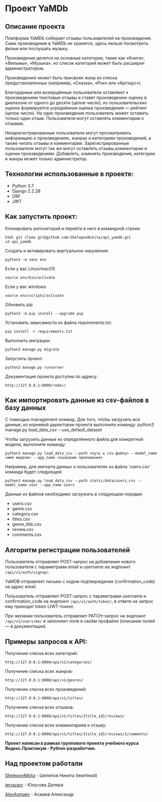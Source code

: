 # Проект YaMDb
## Описание проекта

Платформа YaMDb собирает отзывы пользователей на произведения.
Сами произведения в YaMDb не хранятся, здесь нельзя посмотреть фильм или послушать музыку.

Произведения делятся на основные категории, такие как «Книги», «Фильмы», «Музыка», но список категорий может быть расширен администратором.

Произведению может быть присвоен жанр из списка предустановленных (например, «Сказка», «Рок» или «Артхаус»). 

Благодарные или возмущённые пользователи оставляют к произведениям текстовые отзывы и ставят произведению оценку в диапазоне от одного до десяти (целое число); из пользовательских оценок формируется усреднённая оценка произведения — рейтинг (целое число). На одно произведение пользователь может оставить только один отзыв.
Пользователи могут оставлять комментарии к отзывам.

Незарегистрированные пользователи могут просматривать информацию о произведениях, жанрах и категориях произведений, а также читать отзывы и комментарии.
Зарегистрированные пользователи могут так же могут оставлять отзывы,комментарии и оценки произведениям.
Добавлять, изменять произведения, категории и жанры может только администратор.

## Технологии использованные в проекте:
* Python 3.7
* Django 2.2.28
* DRF
* JWT

## Как запустить проект:

Клонировать репозиторий и перейти в него в командной строке:

    html git clone git@github.com:ShelepovNikita/api_yamdb.git
    cd api_yamdb


Cоздать и активировать виртуальное окружение:

    python3 -m venv env

Если у вас Linux/macOS

    source env/bin/activate

Если у вас windows

    source env/scripts/activate

Обновить pip

    python3 -m pip install --upgrade pip

Установить зависимости из файла requirements.txt:

    pip install -r requirements.txt

Выполнить миграции:

    python3 manage.py migrate

Запустить проект:

    python3 manage.py runserver

Документация проекта доступна по адресу:

    http://127.0.0.1:8000/redoc/

## Как импортировать данные из csv-файлов в базу данных

С помощью management-команд. Для того, чтобы загрузить все данные, из корневой директории проекта выполните команду:
    python3 manage.py load_data_csv --use_default_dataset

Чтобы загрузить данные из определённого файла для конкретной модели, выполните команду:

    python3 manage.py load_data_csv --path <путь к csv-файлу> --model_name <имя модели> --app_name <название приложения>

Например, для импорта данных о пользователях из файла 'users.csv' команда будет следующей:

    python3 manage.py load_data_csv --path static/data/users.csv --model_name user --app_name users

Данные из файлов необходимо загружать в следующем порядке:

* users.csv
* genre.csv
* category.csv
* titles.csv
* genre_title.csv
* review.csv
* comments.csv

## Алгоритм регистрации пользователей

Пользователь отправляет POST-запрос на добавление нового пользователя с параметрами email и username на эндпоинт `/api/v1/auth/signup/`.

YaMDB отправляет письмо с кодом подтверждения (confirmation_code) на адрес email.

Пользователь отправляет POST-запрос с параметрами username и confirmation_code на эндпоинт `/api/v1/auth/token/`, в ответе на запрос ему приходит token (JWT-токен).

При желании пользователь отправляет PATCH-запрос на эндпоинт `/api/v1/users/me/` и заполняет поля в своём профайле (описание полей — в документации).


## Примеры запросов к API:

Получение списка всех категорий:

    http://127.0.0.1:8000/api/v1/categories/


Получение списка всех жанров:

    http://127.0.0.1:8000/api/v1/genres/

Получение списка всех произведений:

    http://127.0.0.1:8000/api/v1/titles/

Получение списка всех отзывов:

    http://127.0.0.1:8000/api/v1/titles/{title_id}/reviews/

Получение списка всех комментариев к отзыву:

    http://127.0.0.1:8000/api/v1/titles/{title_id}/reviews/1/comments/


**Проект написан в рамках группового проекта учебного курса Яндекс.Практикум - Python-разработчик.**


## Над проектом работали

[ShelepovNikita](https://github.com/ShelepovNikita) - Шелепов Никита (teamlead)

[terrazavr](https://github.com/terrazavr) - Юнусова Диляра

[AlexAsmaev](https://github.com/AlexAsmaev) - Асмаев Александр